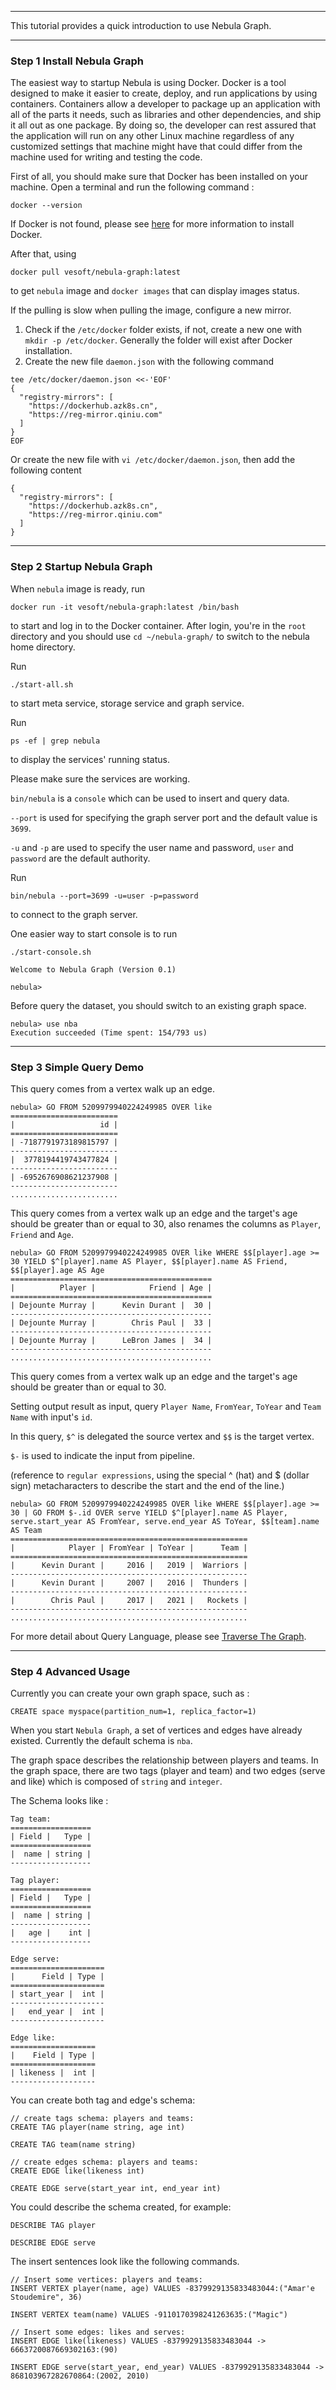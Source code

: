 
---

This tutorial provides a quick introduction to use Nebula Graph.

---

### Step 1 Install Nebula Graph

The easiest way to startup Nebula is using Docker.
Docker is a tool designed to make it easier to create, deploy, and run applications by using containers.
Containers allow a developer to package up an application with all of the parts it needs,
such as libraries and other dependencies, and ship it all out as one package.
By doing so, the developer can rest assured that the application will run on any other Linux machine regardless of any customized settings that machine might have that could differ from the machine used for writing and testing the code.

First of all, you should make sure that Docker has been installed on your machine. Open a terminal and run the following command :

```
docker --version
```

If Docker is not found, please see [here](https://docs.docker.com/install/) for more information to install Docker.

After that, using
```
docker pull vesoft/nebula-graph:latest
```
to get `nebula` image and `docker images` that can display images status.

If the pulling is slow when pulling the image, configure a new mirror.
1. Check if the `/etc/docker` folder exists, if not, create a new one with `mkdir -p /etc/docker`. Generally the folder will exist after Docker installation.
2. Create the new file `daemon.json` with the following command

```
tee /etc/docker/daemon.json <<-'EOF'
{
  "registry-mirrors": [
    "https://dockerhub.azk8s.cn",
    "https://reg-mirror.qiniu.com"
  ]
}
EOF
```
Or create the new file with `vi /etc/docker/daemon.json`, then add the following content

```
{
  "registry-mirrors": [
    "https://dockerhub.azk8s.cn",
    "https://reg-mirror.qiniu.com"
  ]
}
```

---

### Step 2 Startup Nebula Graph

When `nebula` image is ready, run

```
docker run -it vesoft/nebula-graph:latest /bin/bash
```

to start and log in to the Docker container.
After login, you're in the `root` directory and you should use `cd ~/nebula-graph/` to switch to the nebula home directory.

Run
```
./start-all.sh
```
to start meta service, storage service and graph service.

Run

```
ps -ef | grep nebula
```

to display the services' running status.

Please make sure the services are working.

`bin/nebula` is a `console` which can be used to insert and query data.

`--port` is used for specifying the graph server port and the default value is `3699`.

`-u` and `-p` are used to specify the user name and password, `user` and `password` are the default authority.

Run

```
bin/nebula --port=3699 -u=user -p=password
```

to connect to the graph server.

One easier way to start console is to run

```
./start-console.sh
```

```
Welcome to Nebula Graph (Version 0.1)

nebula>
```

Before query the dataset, you should switch to an existing graph space.

```
nebula> use nba
Execution succeeded (Time spent: 154/793 us)
```

---

### Step 3 Simple Query Demo

This query comes from a vertex walk up an edge.

```
nebula> GO FROM 5209979940224249985 OVER like
========================
|                   id |
========================
| -7187791973189815797 |
------------------------
|  3778194419743477824 |
------------------------
| -6952676908621237908 |
------------------------
........................
```

This query comes from a vertex walk up an edge and the target's age should be greater than or equal to 30, also renames the columns as `Player`, `Friend` and `Age`.

```
nebula> GO FROM 5209979940224249985 OVER like WHERE $$[player].age >= 30 YIELD $^[player].name AS Player, $$[player].name AS Friend, $$[player].age AS Age
=============================================
|          Player |            Friend | Age |
=============================================
| Dejounte Murray |      Kevin Durant |  30 |
---------------------------------------------
| Dejounte Murray |        Chris Paul |  33 |
---------------------------------------------
| Dejounte Murray |      LeBron James |  34 |
---------------------------------------------
.............................................
```

This query comes from a vertex walk up an edge and the target's age should be greater than or equal to 30.

Setting output result as input, query `Player Name`, `FromYear`, `ToYear` and `Team Name` with input's `id`.

In this query, `$^` is delegated the source vertex and `$$` is the target vertex.

`$-` is used to indicate the input from pipeline.

(reference to `regular expressions`, using the special ^ (hat) and $ (dollar sign) metacharacters to describe the start and the end of the line.)

```
nebula> GO FROM 5209979940224249985 OVER like WHERE $$[player].age >= 30 | GO FROM $-.id OVER serve YIELD $^[player].name AS Player, serve.start_year AS FromYear, serve.end_year AS ToYear, $$[team].name AS Team
=====================================================
|            Player | FromYear | ToYear |      Team |
=====================================================
|      Kevin Durant |     2016 |   2019 |  Warriors |
-----------------------------------------------------
|      Kevin Durant |     2007 |   2016 |  Thunders |
-----------------------------------------------------
|        Chris Paul |     2017 |   2021 |   Rockets |
-----------------------------------------------------
.....................................................
```

For more detail about Query Language, please see [Traverse The Graph](/nGQL/#traverse-the-graph).

---

### Step 4 Advanced Usage

Currently you can create your own graph space, such as :

```
CREATE space myspace(partition_num=1, replica_factor=1)
```

When you start `Nebula Graph`, a set of vertices and edges have already existed.
Currently the default schema is `nba`.

The graph space describes the relationship between players and teams.
In the graph space, there are two tags (player and team) and two edges (serve and like) which is composed of `string` and `integer`.

The Schema looks like :

```
Tag team:
==================
| Field |   Type |
==================
|  name | string |
------------------

Tag player:
==================
| Field |   Type |
==================
|  name | string |
------------------
|   age |    int |
------------------

Edge serve:
=====================
|      Field | Type |
=====================
| start_year |  int |
---------------------
|   end_year |  int |
---------------------

Edge like:
===================
|    Field | Type |
===================
| likeness |  int |
-------------------

```

You can create both tag and edge's schema:

```
// create tags schema: players and teams:
CREATE TAG player(name string, age int)

CREATE TAG team(name string)

// create edges schema: players and teams:
CREATE EDGE like(likeness int)

CREATE EDGE serve(start_year int, end_year int)
```

You could describe the schema created, for example:

```
DESCRIBE TAG player

DESCRIBE EDGE serve
```

The insert sentences look like the following commands.

```
// Insert some vertices: players and teams:
INSERT VERTEX player(name, age) VALUES -8379929135833483044:("Amar'e Stoudemire", 36)

INSERT VERTEX team(name) VALUES -9110170398241263635:("Magic")

// Insert some edges: likes and serves:
INSERT EDGE like(likeness) VALUES -8379929135833483044 -> 6663720087669302163:(90)

INSERT EDGE serve(start_year, end_year) VALUES -8379929135833483044 -> 868103967282670864:(2002, 2010)
```
